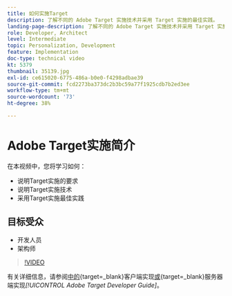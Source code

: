 ```yaml
---
title: 如何实施Target
description: 了解不同的 Adobe Target 实施技术并采用 Target 实施的最佳实践。
landing-page-description: 了解不同的 Adobe Target 实施技术并采用 Target 实施的最佳实践。
role: Developer, Architect
level: Intermediate
topic: Personalization, Development
feature: Implementation
doc-type: technical video
kt: 5379
thumbnail: 35139.jpg
exl-id: ce615020-6775-486a-b0e0-f4298adbae39
source-git-commit: fcd2273ba373dc2b3bc59a77f1925cdb7b2ed3ee
workflow-type: tm+mt
source-wordcount: '73'
ht-degree: 38%

---
```


# Adobe Target实施简介

在本视频中，您将学习如何：

* 说明Target实施的要求
* 说明Target实施技术
* 采用Target实施最佳实践

## 目标受众

* 开发人员
* 架构师

>[!VIDEO](https://video.tv.adobe.com/v/35139/?quality=12)

有关详细信息，请参阅[中的](https://experienceleague.adobe.com/docs/target-dev/developer/client-side/overview.html){target=_blank}客户端实现[或](https://experienceleague.adobe.com/docs/target-dev/developer/server-side/server-side-overview.html){target=_blank}服务器端实现&#x200B;*[!UICONTROL Adobe Target Developer Guide]*。

